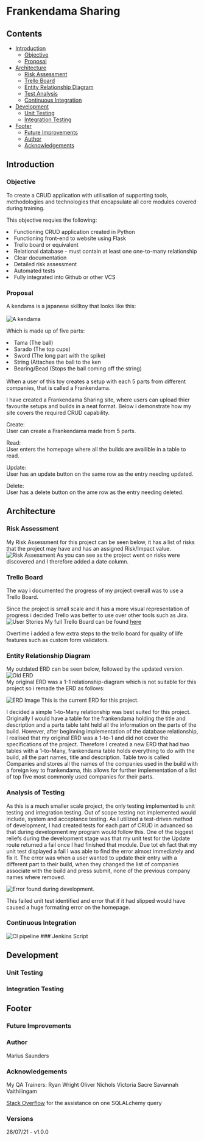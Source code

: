 # Frankendama Sharing

## Contents
* [Introduction](#introduction)
	* [Objective](#objective)
	* [Proposal](#proposal)
* [Architecture](#architecture)
	* [Risk Assessment](#risk-assessment)
	* [Trello Board](#Trello-Board)
	* [Entity Relationship Diagram](#entity-relationship-diagram)
	* [Test Analysis](#analysis-of-testing)
	* [Continuous Integration](#continuous-integration)
* [Development](#development)
	* [Unit Testing](#unit-testing)
	* [Integration Testing](#integration-testing)
* [Footer](#footer)
	* [Future Improvements](#future-improvements)
	* [Author](#author)
	* [Acknowledgements](#acknowledgements)


## Introduction

### Objective

To create a CRUD application with utilisation of supporting tools, methodologies and technologies that encapsulate all core modules covered during training.

This objective requies the following:

<li>Functioning CRUD application created in Python</li>
<li>Functioning front-end to website using Flask</li>
<li>Trello board or equivalent</li>
<li>Relational database - must contain at least one one-to-many relationship</li>
<li>Clear documentation</li>
<li>Detailed risk assessment</li>
<li>Automated tests</li>
<li>Fully integrated into Github or other VCS</li>

### Proposal

A kendama is a japanese skilltoy that looks like this:
<br>
<br>
<img src="https://github.com/MariusCSaunders/qa-individual-project/blob/master/images/Kendama.png" alt="A kendama"/>

Which is made up of five parts:
<li>Tama (The ball)</li>
<li>Sarado (The top cups)</li>
<li>Sword (The long part with the spike)</li>
<li>String (Attaches the ball to the ken</li>
<li>Bearing/Bead (Stops the ball coming off the string)</li>
<br/>
When a user of this toy creates a setup with each 5 parts from different companies, that is called a Frankendama.

I have created a Frankendama Sharing site, where users can upload thier favourite setups and builds in a neat format.
Below i demonstrate how my site covers the required CRUD capability.

Create: <br>
User can create a Frankendama made from 5 parts.

Read:<br>
User enters the homepage where all the builds are availible in a table to read.

Update:<br>
User has an update button on the same row as the entry needing updated.

Delete:<br>
User has a delete button on the ame row as the entry needing deleted.


## Architecture

### Risk Assessment
My Risk Assessment for this project can be seen below, it has a list of risks that the project may have and has an assigned Risk/Impact value.
<br>
<img src="https://github.com/MariusCSaunders/qa-individual-project/blob/master/images/RiskAssessment3.png" alt="Risk Assessment"/>
As you can see as the project went on risks were discovered and I therefore added a date column.

### Trello Board
The way i documented the progress of my project overall was to use a Trello Board.

Since the project is small scale and it has a more visual representation of progress i decided Trello was better to use over other tools such as Jira.
<br>
<img src="https://github.com/MariusCSaunders/qa-individual-project/blob/master/images/UserStories.png" alt="User Stories"/>
My full Trello Board can be found <a href="https://trello.com/b/L9cnnpHA/user-story-qaproject">here</a>

Overtime i added a few extra steps to the trello board for quality of life features such as custom form validators.


### Entity Relationship Diagram

My outdated ERD can be seen below, followed by the updated version.
<br>
<img src="https://github.com/MariusCSaunders/qa-individual-project/blob/master/images/QAprojectERDdraft1.png" alt="Old ERD"/>
<br/>
My original ERD was a 1-1 relationship-diagram which is not suitable for this project so i remade the ERD as follows:
<div style="block;"> 
<img src="https://github.com/MariusCSaunders/qa-individual-project/blob/master/images/QAprojectERDcomplete.png" alt="ERD Image"/>
This is the current ERD for this project.

I decided a simple 1-to-Many relationship was best suited for this project. Originally I would have a table for the frankendama holding the title and description and a parts table taht held all the information on the parts of the build. However, after beginning implementation of the database relationship, I realised that my original ERD was a 1-to-1 and did not cover the specifications of the project. Therefore I created a new ERD that had two tables with a 1-to-Many, frankendama table holds everything to do with the build, all the part names, title and description. Table two is called Companies and stores all the names of the companies used in the build with a foreign key to frankendama, this allows for further implementation of a list of top five most commonly used companies for their parts.

### Analysis of Testing

As this is a much smaller scale project, the only testing implemented is unit testing and integration testing. Out of scope testing not implemented would include, system and acceptance testing. As I utilized a test-driven method of development, I had created tests for each part of CRUD in advanced so that during development my program would follow this. One of the biggest reliefs during the development stage was that my unit test for the Update route returned a fail once I had finished that module. Due tot eh fact that my unit test displayed a fail I was able to find the error almost immediately and fix it. The error was when a user wanted to update their entry with a different part to their build, when they changed the list of companies associate with the build and press submit, none of the previous company names where removed. 

<img src="https://github.com/MariusCSaunders/qa-individual-project/blob/master/images/TestingAnalysis.png" alt="Error found during development.">

This failed unit test identified and error that if it had slipped would have caused a huge formating error on the homepage.

### Continuous Integration
<img src="https://github.com/MariusCSaunders/qa-individual-project/blob/master/images/ci_pipeline.png" alt="CI pipeline">
### Jenkins Script

## Development

### Unit Testing
### Integration Testing

## Footer

### Future Improvements
### Author
Marius Saunders
### Acknowledgements
My QA Trainers:
Ryan Wright
Oliver Nichols
Victoria Sacre
Savannah Vaithilingam

<a href="https://stackoverflow.com/questions/68489027/sorting-and-deleting-a-1-to-many-relatiionship-in-sqlalchemy-and-flask">Stack Overflow</a> for the assistance on one SQLALchemy query 

### Versions
26/07/21 - v1.0.0
